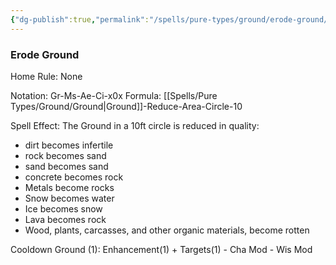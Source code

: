 ```yaml
---
{"dg-publish":true,"permalink":"/spells/pure-types/ground/erode-ground/","tags":["Spell/Ground","Spell/Utility"]}
---
```


### Erode Ground
Home Rule: None

Notation: Gr-Ms-Ae-Ci-x0x
Formula: [[Spells/Pure Types/Ground/Ground\|Ground]]-Reduce-Area-Circle-10

Spell Effect:
The Ground in a 10ft circle is reduced in quality:
- dirt becomes infertile
- rock becomes sand
- sand becomes sand
- concrete becomes rock
- Metals become rocks
- Snow becomes water
- Ice becomes snow
- Lava becomes rock
- Wood, plants, carcasses, and other organic materials, become rotten

Cooldown
Ground (1): Enhancement(1) + Targets(1) - Cha Mod - Wis Mod